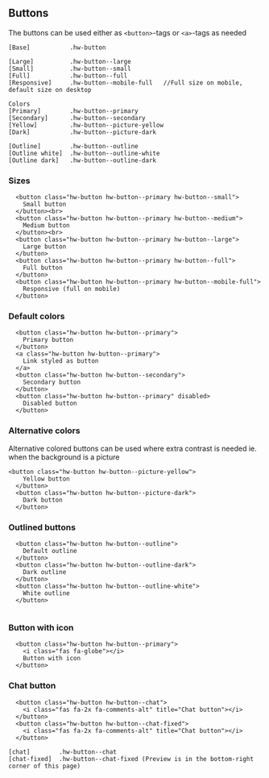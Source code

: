## Buttons

The buttons can be used either as `<button>`-tags or `<a>`-tags as needed

```code
[Base]           .hw-button

[Large]          .hw-button--large
[Small]          .hw-button--small
[Full]           .hw-button--full
[Responsive]     .hw-button--mobile-full   //Full size on mobile, default size on desktop

Colors
[Primary]        .hw-button--primary
[Secondary]      .hw-button--secondary
[Yellow]         .hw-button--picture-yellow
[Dark]           .hw-button--picture-dark

[Outline]        .hw-button--outline
[Outline white]  .hw-button--outline-white
[Outline dark]   .hw-button--outline-dark

```

### Sizes

```html|span-4
  <button class="hw-button hw-button--primary hw-button--small">
    Small button
  </button><br>
  <button class="hw-button hw-button--primary hw-button--medium">
    Medium button
  </button><br>
  <button class="hw-button hw-button--primary hw-button--large">
    Large button
  </button>
  <button class="hw-button hw-button--primary hw-button--full">
    Full button
  </button>
  <button class="hw-button hw-button--primary hw-button--mobile-full">
    Responsive (full on mobile)
  </button>

```

### Default colors

```html|span-4
  <button class="hw-button hw-button--primary">
    Primary button
  </button>
  <a class="hw-button hw-button--primary">
    Link styled as button
  </a>
  <button class="hw-button hw-button--secondary">
    Secondary button
  </button>
  <button class="hw-button hw-button--primary" disabled>
    Disabled button
  </button>
```

### Alternative colors
Alternative colored buttons can be used where extra contrast is needed ie. when the background is a picture

```html|span-6
<button class="hw-button hw-button--picture-yellow">
    Yellow button 
  </button>
  <button class="hw-button hw-button--picture-dark">
    Dark button
  </button>
```

### Outlined buttons

```html|span-4,plain,light
  <button class="hw-button hw-button--outline">
    Default outline
  </button>
  <button class="hw-button hw-button--outline-dark">
    Dark outline
  </button>
  <button class="hw-button hw-button--outline-white">
    White outline
  </button>
  
```

### Button with icon

```html|span-4
  <button class="hw-button hw-button--primary">
    <i class="fas fa-globe"></i>
    Button with icon
  </button>
```

### Chat button

```html|span-4
  <button class="hw-button hw-button--chat">
    <i class="fas fa-2x fa-comments-alt" title="Chat button"></i>
  </button>
  <button class="hw-button hw-button--chat-fixed">
    <i class="fas fa-2x fa-comments-alt" title="Chat button"></i>
  </button>
```

```code
[chat]        .hw-button--chat
[chat-fixed]  .hw-button--chat-fixed (Preview is in the bottom-right corner of this page)
```
